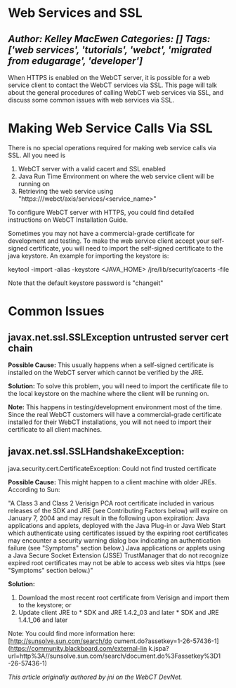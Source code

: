# Web Services and SSL
*Author: Kelley MacEwen*
*Categories: []*
*Tags: ['web services', 'tutorials', 'webct', 'migrated from edugarage', 'developer']*
---
When HTTPS is enabled on the WebCT server, it is possible for a web service
client to contact the WebCT services via SSL. This page will talk about the
general procedures of calling WebCT web services via SSL, and discuss some
common issues with web services via SSL.

# Making Web Service Calls Via SSL

There is no special operations required for making web service calls via SSL.
All you need is

  1. WebCT server with a valid cacert and SSL enabled
  2. Java Run Time Environment on where the web service client will be running on
  3. Retrieving the web service using "http*s*://<server>/webct/axis/services/<service_name>"

To configure WebCT server with HTTPS, you could find detailed instructions on
WebCT Installation Guide.

Sometimes you may not have a commercial-grade certificate for development and
testing. To make the web service client accept your self-signed certificate,
you will need to import the self-signed certificate to the java keystore. An
example for importing the keystore is:

keytool \-import \-alias <alias> -keystore <JAVA_HOME>
/jre/lib/security/cacerts -file <the cert file>

Note that the default keystore password is "changeit"

# Common Issues

## javax.net.ssl.SSLException untrusted server cert chain

**Possible Cause:** This usually happens when a self-signed certificate is installed on the WebCT server which cannot be verified by the JRE.

**Solution:** To solve this problem, you will need to import the certificate file to the local keystore on the machine where the client will be running on.

**Note:** This happens in testing/development environment most of the time. Since the real WebCT customers will have a commercial-grade certificate installed for their WebCT installations, you will not need to import their certificate to all client machines.

## javax.net.ssl.SSLHandshakeException:
java.security.cert.CertificateException: Could not find trusted certificate

**Possible Cause:** This might happen to a client machine with older JREs. According to Sun:

"A Class 3 and Class 2 Verisign PCA root certificate included in various
releases of the SDK and JRE (see Contributing Factors below) will expire on
January 7, 2004 and may result in the following upon expiration: Java
applications and applets, deployed with the Java Plug-in or Java Web Start
which authenticate using certificates issued by the expiring root certificates
may encounter a security warning dialog box indicating an authentication
failure (see "Symptoms" section below.) Java applications or applets using a
Java Secure Socket Extension (JSSE) TrustManager that do not recognize expired
root certificates may not be able to access web sites via https (see
"Symptoms" section below.)"

**Solution:**

  1. Download the most recent root certificate from Verisign and import them to the keystore; or
  2. Update client JRE to
    * SDK and JRE 1.4.2_03 and later
    * SDK and JRE 1.4.1_06 and later

Note: You could find more information here: [http://sunsolve.sun.com/search/do
cument.do?assetkey=1-26-57436-1](https://community.blackboard.com/external-lin
k.jspa?url=http%3A//sunsolve.sun.com/search/document.do%3Fassetkey%3D1
-26-57436-1)

_This article originally authored by jni on the WebCT DevNet._

